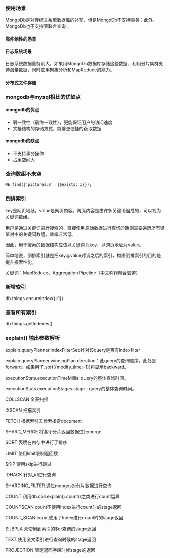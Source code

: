 ### 使用场景
MongoDb是对传统关系型数据库的补充，但是MongoDb不支持事务；此外，MongoDb也不支持表联合查询；
#### 高伸缩性的场景
#### 日志系统场景
日志系统数据量特别大，如果用MongoDb数据库存储这些数据，利用分片集群支持海量数据，同时使用聚集分析和MapReduce的能力。
#### 分布式文件存储
### mongodb与mysql相比的优缺点
#### mongodb的优点
- 弱一致性（最终一致性），更能保证用户的访问速度
- 文档结构的存储方式，能够更便捷的获取数据
#### mongodb的缺点
- 不支持事务操作
- 占用空间大
### 查询数组不未空
```
ME.find({'pictures.0': {$exists: 1}});
```
### 倒排索引
key是网页地址，value是网页内容。网页内容是由许多关键词组成的，可以视为关键词数组。

用户是通过关键词进行搜索的，直接使用原始数据进行查询的话则需要遍历所有键值对中的关键词数组，效率非常低。

因此，用于搜索的数据结构应该以关键词为key，以网页地址为value。

简单地说，倒排索引就是把key与value对调之后的索引，构建倒排索引的目的是提升搜索性能。

关键词：MapReduce、Aggregation Pipeline（中文称作聚合管道）
### 新增索引
db.things.ensureIndex({j:1})
### 查看所有索引
db.things.getIndexes()
### explain() 输出参数解析
explain.queryPlanner.indexFilterSet:针对该query是否有indexfilter

explain.queryPlanner.winningPlan.direction：此query的查询顺序，此处是forward，如果用了.sort({modify_time:-1})将显示backward。

executionStats.executionTimeMillis: query的整体查询时间。

executionStats.executionStages.stage : query的整体查询时间。

COLLSCAN	全表扫描

IXSCAN	扫描索引

FETCH	根据索引去检索指定document

SHARD_MERGE	将各个分片返回数据进行merge

SORT	表明在内存中进行了排序

LIMIT	使用limit限制返回数

SKIP	使用skip进行跳过

IDHACK	针对_id进行查询

SHARDING_FILTER	通过mongos对分片数据进行查询

COUNT	利用db.coll.explain().count()之类进行count运算

COUNTSCAN	count不使用Index进行count时的stage返回

COUNT_SCAN	count使用了Index进行count时的stage返回

SUBPLA	未使用到索引的$or查询的stage返回

TEXT	使用全文索引进行查询时候的stage返回

PROJECTION	限定返回字段时候stage的返回